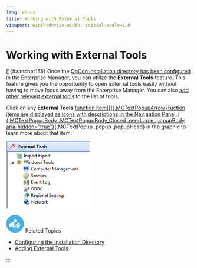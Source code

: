 ```yaml
---
lang: en-us
title: Working with External Tools
viewport: width=device-width, initial-scale=1.0
---
```


# Working with External Tools

[]{#aanchor155} Once the [OpCon installation directory has been
configured](Configuring-the-Installation-Directory.md) in the
Enterprise Manager, you can utilize the **External Tools** feature. This
feature gives you the opportunity to open external tools easily without
having to move focus away from the Enterprise Manager. You can also [add other relevant external tools](Adding-External-Tools.md) to the
list of tools.

Click on any **External Tools** [function item[[]{.MCTextPopupArrow}Fuction items are displayed as icons with
descriptions in the Navigation Panel.]{.MCTextPopupBody
.MCTextPopupBody_Closed .needs-pie .popupBody
aria-hidden="true"}](javascript:void(0)){.MCTextPopup .popup .popupHead}
in the graphic to learn more about that item.

![External Tools Topic](../../../Resources/Images/EM/EMexternaltoolsmenu.png "External Tools Topic")

![White \"person reading\" icon on blue circular background](../../../Resources/Images/moreinfo-icon(48x48).png "More Info icon")
Related Topics

- [Configuring the Installation     Directory](Configuring-the-Installation-Directory.md)
- [Adding External Tools](Adding-External-Tools.md)

:::
